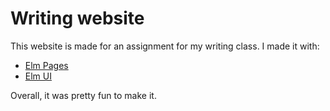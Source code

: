 # Writing website

This website is made for an assignment for my writing class. I made it with:
- [Elm Pages](https://elm-pages.com/) 
- [Elm UI](https://package.elm-lang.org/packages/mdgriffith/elm-ui/latest/) 

Overall, it was pretty fun to make it. 

